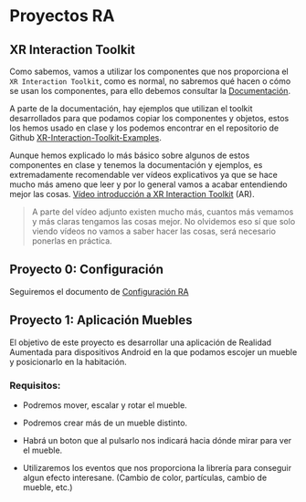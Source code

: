 # Proyectos RA

## XR Interaction Toolkit

Como sabemos, vamos a utilizar los componentes que nos proporciona el `XR Interaction Toolkit`, como es normal, no sabremos qué hacen o cómo se usan los componentes, para ello debemos consultar la [Documentación](https://docs.unity3d.com/Packages/com.unity.xr.interaction.toolkit@0.9/manual/index.html).

A parte de la documentación, hay ejemplos que utilizan el toolkit desarrollados para que podamos copiar los componentes y objetos, estos los hemos usado en clase y los podemos encontrar en el repositorio de Github [XR-Interaction-Toolkit-Examples](https://github.com/Unity-Technologies/XR-Interaction-Toolkit-Examples).

Aunque hemos explicado lo más básico sobre algunos de estos componentes en clase y tenemos la documentación y ejemplos, es extremadamente recomendable ver vídeos explicativos ya que se hace mucho más ameno que leer y por lo general vamos a acabar entendiendo mejor las cosas. [Vídeo introducción a XR Interaction Toolkit](https://www.youtube.com/watch?v=H6d-hagFFNc) (AR).

> A parte del vídeo adjunto existen mucho más, cuantos más vemamos y más claras tengamos las cosas mejor. No olvidemos eso sí que solo viendo vídeos no vamos a saber hacer las cosas, será necesario ponerlas en práctica.

## Proyecto 0: Configuración

Seguiremos el documento de [Configuración RA](https://github.com/videojuegos-abastos/RVRA/blob/main/te/configuracion_ra.md)


## Proyecto 1: Aplicación Muebles

El objetivo de este proyecto es desarrollar una aplicación de Realidad Aumentada para dispositivos Android en la que podamos escojer un mueble y posicionarlo en la habitación.

### Requisitos:

* Podremos mover, escalar y rotar el mueble.

* Podremos crear más de un mueble distinto.

* Habrá un boton que al pulsarlo nos indicará hacia dónde mirar para ver el mueble.

* Utilizaremos los eventos que nos proporciona la librería para conseguir algun efecto interesane. (Cambio de color, partículas, cambio de mueble, etc.)
